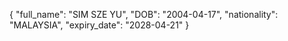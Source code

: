{
    "full_name": "SIM SZE YU",
    "DOB": "2004-04-17",
    "nationality": "MALAYSIA",
    "expiry_date": "2028-04-21"
}
